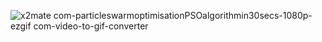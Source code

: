 ![x2mate com-particleswarmoptimisationPSOalgorithmin30secs-1080p-ezgif com-video-to-gif-converter](https://github.com/abolfazlaghdaee/AI_Project/assets/69028985/4b55fa6b-83a6-44ea-bb85-aa6009afc2ca)
